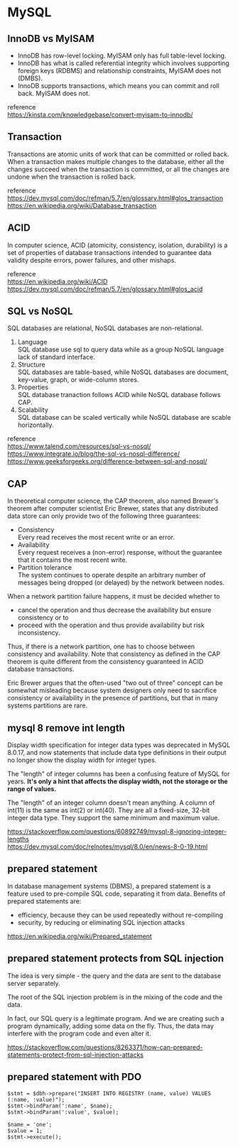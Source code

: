 # MySQL

## InnoDB vs MyISAM

- InnoDB has row-level locking. MyISAM only has full table-level locking.
- InnoDB has what is called referential integrity which involves supporting foreign keys (RDBMS) and relationship constraints, MyISAM does not (DMBS).
- InnoDB supports transactions, which means you can commit and roll back. MyISAM does not.

reference    
https://kinsta.com/knowledgebase/convert-myisam-to-innodb/  

## Transaction

Transactions are atomic units of work that can be committed or rolled back. When a transaction makes multiple changes to the database, either all the changes succeed when the transaction is committed, or all the changes are undone when the transaction is rolled back.

reference  
https://dev.mysql.com/doc/refman/5.7/en/glossary.html#glos_transaction  
https://en.wikipedia.org/wiki/Database_transaction

## ACID

In computer science, ACID (atomicity, consistency, isolation, durability) is a set of properties of database transactions intended to guarantee data validity despite errors, power failures, and other mishaps.

reference   
https://en.wikipedia.org/wiki/ACID
https://dev.mysql.com/doc/refman/5.7/en/glossary.html#glos_acid

## SQL vs NoSQL

SQL databases are relational, NoSQL databases are non-relational.
1. Language  
SQL database use sql to query data while as a group NoSQL language lack of standard interface.
2. Structure     
SQL databases are table-based, while NoSQL databases are document, key-value, graph, or wide-column stores.
3. Properties   
SQL database tranaction follows ACID while NoSQL database follows CAP.
4. Scalability   
SQL database can be scaled vertically while NoSQL database are scable horizontally.

reference      
https://www.talend.com/resources/sql-vs-nosql/  
https://www.integrate.io/blog/the-sql-vs-nosql-difference/  
https://www.geeksforgeeks.org/difference-between-sql-and-nosql/

## CAP

In theoretical computer science, the CAP theorem, also named Brewer's theorem after computer scientist Eric Brewer, states that any distributed data store can only provide two of the following three guarantees:  
- Consistency  
Every read receives the most recent write or an error.
- Availability      
Every request receives a (non-error) response, without the guarantee that it contains the most recent write.
- Partition tolerance   
The system continues to operate despite an arbitrary number of messages being dropped (or delayed) by the network between nodes.

When a network partition failure happens, it must be decided whether to
- cancel the operation and thus decrease the availability but ensure consistency or to
- proceed with the operation and thus provide availability but risk inconsistency.

Thus, if there is a network partition, one has to choose between consistency and availability. Note that consistency as defined in the CAP theorem is quite different from the consistency guaranteed in ACID database transactions.

Eric Brewer argues that the often-used "two out of three" concept can be somewhat misleading because system designers only need to sacrifice consistency or availability in the presence of partitions, but that in many systems partitions are rare.

## mysql 8 remove int length

Display width specification for integer data types was deprecated in MySQL 8.0.17, and now statements that include data type definitions in their output no longer show the display width for integer types.

The "length" of integer columns has been a confusing feature of MySQL for years. **It's only a hint that affects the display width, not the storage or the range of values.**

The "length" of an integer column doesn't mean anything. A column of int(11) is the same as int(2) or int(40). They are all a fixed-size, 32-bit integer data type. They support the same minimum and maximum value.


https://stackoverflow.com/questions/60892749/mysql-8-ignoring-integer-lengths  
https://dev.mysql.com/doc/relnotes/mysql/8.0/en/news-8-0-19.html  

## prepared statement

In database management systems (DBMS), a prepared statement is a feature used to pre-compile SQL code, separating it from data. Benefits of prepared statements are:
- efficiency, because they can be used repeatedly without re-compiling
- security, by reducing or eliminating SQL injection attacks

https://en.wikipedia.org/wiki/Prepared_statement  

## prepared statement protects from SQL injection

The idea is very simple - the query and the data are sent to the database server separately.

The root of the SQL injection problem is in the mixing of the code and the data.

In fact, our SQL query is a legitimate program. And we are creating such a program dynamically, adding some data on the fly. Thus, the data may interfere with the program code and even alter it.

https://stackoverflow.com/questions/8263371/how-can-prepared-statements-protect-from-sql-injection-attacks  

## prepared statement with PDO

`$stmt = $dbh->prepare("INSERT INTO REGISTRY (name, value) VALUES (:name, :value)");`  
`$stmt->bindParam(':name', $name);`  
`$stmt->bindParam(':value', $value);`

`$name = 'one';`  
`$value = 1;`  
`$stmt->execute();`  
